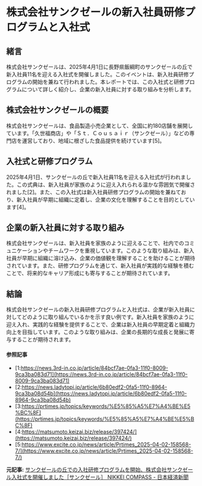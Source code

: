 # 株式会社サンクゼールの新入社員研修プログラムと入社式

## 緒言

株式会社サンクゼールは、2025年4月1日に長野県飯綱町のサンクゼールの丘で新入社員11名を迎える入社式を開催しました。このイベントは、新入社員研修プログラムの開始を兼ねて行われました。本レポートでは、この入社式と研修プログラムについて詳しく紹介し、企業の新入社員に対する取り組みを分析します。

## 株式会社サンクゼールの概要

株式会社サンクゼールは、食品製造小売企業として、全国に約180店舗を展開しています。「久世福商店」や「Ｓｔ．Ｃｏｕｓａｉｒ（サンクゼール）」などの専門店を運営しており、地域に根ざした食品提供を続けています[5]。

## 入社式と研修プログラム

2025年4月1日、サンクゼールの丘で新入社員11名を迎える入社式が行われました。この式典は、新入社員が家族のように迎え入れられる温かな雰囲気で開催されました[2]。また、この入社式は新入社員研修プログラムの開始を兼ねており、新入社員が早期に組織に定着し、企業の文化を理解することを目的としています[4]。

## 企業の新入社員に対する取り組み

株式会社サンクゼールは、新入社員を家族のように迎えることで、社内でのコミュニケーションやチームワークを重視しています。このような取り組みは、新入社員が早期に組織に溶け込み、企業の価値観を理解することを助けることが期待されています。また、研修プログラムを通じて、新入社員が実践的な経験を積むことで、将来的なキャリア形成にも寄与することが期待されています。

## 結論

株式会社サンクゼールの新入社員研修プログラムと入社式は、企業が新入社員に対してどのように取り組んでいるかを示す良い例です。新入社員を家族のように迎え入れ、実践的な経験を提供することで、企業は新入社員の早期定着と組織力向上を目指しています。このような取り組みは、企業の長期的な成長と発展に寄与することが期待されます。

#### 参照記事
- [1:https://news.3rd-in.co.jp/article/84bcf7ae-0fa3-11f0-8009-9ca3ba083d71](https://news.3rd-in.co.jp/article/84bcf7ae-0fa3-11f0-8009-9ca3ba083d71)
- [2:https://news.ladytopi.jp/article/6b80edf2-0fa5-11f0-8964-9ca3ba08d54b](https://news.ladytopi.jp/article/6b80edf2-0fa5-11f0-8964-9ca3ba08d54b)
- [3:https://prtimes.jp/topics/keywords/%E5%85%A5%E7%A4%BE%E5%BC%8F](https://prtimes.jp/topics/keywords/%E5%85%A5%E7%A4%BE%E5%BC%8F)
- [4:https://matsumoto.keizai.biz/release/397424/](https://matsumoto.keizai.biz/release/397424/)
- [5:https://www.excite.co.jp/news/article/Prtimes_2025-04-02-158568-7/](https://www.excite.co.jp/news/article/Prtimes_2025-04-02-158568-7/)


**元記事:** [サンクゼールの丘での入社研修プログラムを開始、株式会社サンクゼール入社式を開催しました［サンクゼール］ NIKKEI COMPASS - 日本経済新聞](https://www.nikkei.com/compass/content/PRTKDB000000007_000158568/preview)